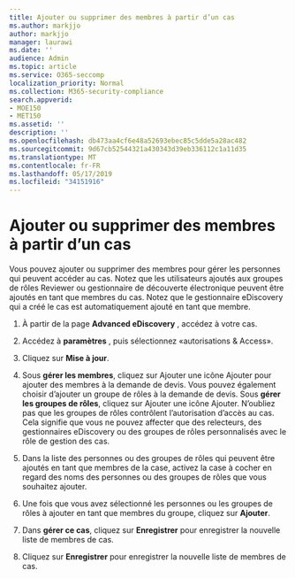 ```yaml
---
title: Ajouter ou supprimer des membres à partir d’un cas
ms.author: markjjo
author: markjjo
manager: laurawi
ms.date: ''
audience: Admin
ms.topic: article
ms.service: O365-seccomp
localization_priority: Normal
ms.collection: M365-security-compliance
search.appverid:
- MOE150
- MET150
ms.assetid: ''
description: ''
ms.openlocfilehash: db473aa4cf6e48a52693ebec85c5dde5a28ac482
ms.sourcegitcommit: 9d67cb52544321a430343d39eb336112c1a11d35
ms.translationtype: MT
ms.contentlocale: fr-FR
ms.lasthandoff: 05/17/2019
ms.locfileid: "34151916"
---
```

# <a name="add-or-remove-members-from-a-case"></a>Ajouter ou supprimer des membres à partir d’un cas

Vous pouvez ajouter ou supprimer des membres pour gérer les personnes qui peuvent accéder au cas. Notez que les utilisateurs ajoutés aux groupes de rôles Reviewer ou gestionnaire de découverte électronique peuvent être ajoutés en tant que membres du cas. Notez que le gestionnaire eDiscovery qui a créé le cas est automatiquement ajouté en tant que membre.

1. À partir de la page **Advanced eDiscovery** , accédez à votre cas.

2. Accédez à **paramètres** , puis sélectionnez «autorisations & Access».
 
3. Cliquez sur **Mise à jour**.
 
4. Sous **gérer les membres**, cliquez sur Ajouter une icône Ajouter pour ajouter des membres à la demande de devis. Vous pouvez également choisir d’ajouter un groupe de rôles à la demande de devis. Sous **gérer les groupes de rôles**, cliquez sur Ajouter une icône Ajouter. 
    N’oubliez pas que les groupes de rôles contrôlent l’autorisation d’accès au cas. Cela signifie que vous ne pouvez affecter que des relecteurs, des gestionnaires eDiscovery ou des groupes de rôles personnalisés avec le rôle de gestion des cas.
 
5. Dans la liste des personnes ou des groupes de rôles qui peuvent être ajoutés en tant que membres de la case, activez la case à cocher en regard des noms des personnes ou des groupes de rôles que vous souhaitez ajouter.

6. Une fois que vous avez sélectionné les personnes ou les groupes de rôles à ajouter en tant que membres du groupe, cliquez sur **Ajouter**.

7. Dans **gérer ce cas**, cliquez sur **Enregistrer** pour enregistrer la nouvelle liste de membres de cas.

8. Cliquez sur **Enregistrer** pour enregistrer la nouvelle liste de membres de cas.
